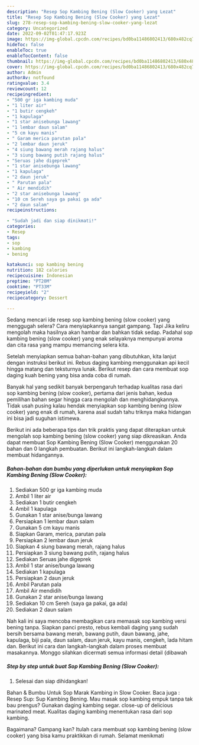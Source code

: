 ```yaml
---
description: "Resep Sop Kambing Bening (Slow Cooker) yang Lezat"
title: "Resep Sop Kambing Bening (Slow Cooker) yang Lezat"
slug: 278-resep-sop-kambing-bening-slow-cooker-yang-lezat
category: Uncategorized
date: 2022-09-02T01:47:17.923Z
image: https://img-global.cpcdn.com/recipes/bd0ba11486802413/680x482cq70/sop-kambing-bening-slow-cooker-foto-resep-utama.jpg
hideToc: false
enableToc: true
enableTocContent: false
thumbnail: https://img-global.cpcdn.com/recipes/bd0ba11486802413/680x482cq70/sop-kambing-bening-slow-cooker-foto-resep-utama.jpg
cover: https://img-global.cpcdn.com/recipes/bd0ba11486802413/680x482cq70/sop-kambing-bening-slow-cooker-foto-resep-utama.jpg
author: Admin
authorAv: notfound
ratingvalue: 3.4
reviewcount: 12
recipeingredient:
- "500 gr iga kambing muda"
- "1 liter air"
- "1 butir cengkeh"
- "1 kapulaga"
- "1 star anisebunga lawang"
- "1 lembar daun salam"
- "5 cm kayu manis"
- " Garam merica parutan pala"
- "2 lembar daun jeruk"
- "4 siung bawang merah rajang halus"
- "3 siung bawang putih rajang halus"
- "Seruas jahe digeprek"
- "1 star anisebunga lawang"
- "1 kapulaga"
- "2 daun jeruk"
- " Parutan pala"
- " Air mendidih"
- "2 star anisebunga lawang"
- "10 cm Sereh saya ga pakai ga ada"
- "2 daun salam"
recipeinstructions:

- "Sudah jadi dan siap dinikmati!"
categories:
- Resep
tags:
- sop
- kambing
- bening

katakunci: sop kambing bening 
nutrition: 182 calories
recipecuisine: Indonesian
preptime: "PT20M"
cooktime: "PT33M"
recipeyield: "2"
recipecategory: Dessert

---
```



Sedang mencari ide resep sop kambing bening (slow cooker) yang menggugah selera? Cara menyiapkannya sangat gampang. Tapi Jika keliru mengolah maka hasilnya akan hambar dan bahkan tidak sedap. Padahal sop kambing bening (slow cooker) yang enak selayaknya mempunyai aroma dan cita rasa yang mampu memancing selera kita.


Setelah menyiapkan semua bahan-bahan yang dibutuhkan, kita lanjut dengan instruksi berikut ini. Rebus daging kambing menggunakan api kecil hingga matang dan teksturnya lunak. Berikut resep dan cara membuat sop daging kuah bening yang bisa anda coba di rumah.

Banyak hal yang sedikit banyak berpengaruh terhadap kualitas rasa dari sop kambing bening (slow cooker), pertama dari jenis bahan, kedua pemilihan bahan segar hingga cara mengolah dan menghidangkannya. Tidak usah pusing kalau hendak menyiapkan sop kambing bening (slow cooker) yang enak di rumah, karena asal sudah tahu triknya maka hidangan ini bisa jadi suguhan istimewa.


Berikut ini ada beberapa tips dan trik praktis yang dapat diterapkan untuk mengolah sop kambing bening (slow cooker) yang siap dikreasikan. Anda dapat membuat Sop Kambing Bening (Slow Cooker) menggunakan 20 bahan dan 0 langkah pembuatan. Berikut ini langkah-langkah dalam membuat hidangannya.

<!--inarticleads1-->

##### Bahan-bahan dan bumbu yang diperlukan untuk menyiapkan Sop Kambing Bening (Slow Cooker):

1. Sediakan 500 gr iga kambing muda
1. Ambil 1 liter air
1. Sediakan 1 butir cengkeh
1. Ambil 1 kapulaga
1. Gunakan 1 star anise/bunga lawang
1. Persiapkan 1 lembar daun salam
1. Gunakan 5 cm kayu manis
1. Siapkan  Garam, merica, parutan pala
1. Persiapkan 2 lembar daun jeruk
1. Siapkan 4 siung bawang merah, rajang halus
1. Persiapkan 3 siung bawang putih, rajang halus
1. Sediakan Seruas jahe digeprek
1. Ambil 1 star anise/bunga lawang
1. Sediakan 1 kapulaga
1. Persiapkan 2 daun jeruk
1. Ambil  Parutan pala
1. Ambil  Air mendidih
1. Gunakan 2 star anise/bunga lawang
1. Sediakan 10 cm Sereh (saya ga pakai, ga ada)
1. Sediakan 2 daun salam


Nah kali ini saya mencoba membagikan cara memasak sop kambing versi bening tanpa. Siapkan panci presto, rebus kembali daging yang sudah bersih bersama bawang merah, bawang putih, daun bawang, jahe, kapulaga, biji pala, daun salam, daun jeruk, kayu manis, cengkeh, lada hitam dan. Berikut ini cara dan langkah-langkah dalam proses membuat masakannya. Monggo silahkan dicermati semua informasi detail {dibawah 

<!--inarticleads2-->

##### Step by step untuk buat Sop Kambing Bening (Slow Cooker):


1. Selesai dan siap dihidangkan!

Bahan &amp; Bumbu Untuk Sop Marak Kambing in Slow Cooker. Baca juga : Resep Sup: Sup Kambing Bening. Mau masak sop kambing empuk tanpa tak bau prengus? Gunakan daging kambing segar. close-up of delicious marinated meat. Kualitas daging kambing menentukan rasa dari sop kambing. 

Bagaimana? Gampang kan? Itulah cara membuat sop kambing bening (slow cooker) yang bisa kamu praktikkan di rumah. Selamat menikmati

